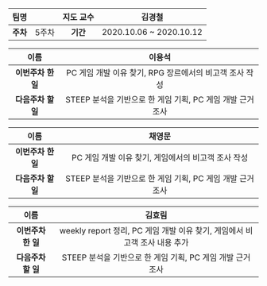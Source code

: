 |   팀명   |       | 지도 교수 |         김경철          |
| :------: | :---: | :-------: | :---------------------: |
| **주차** | 5주차 | **기간**  | 2020.10.06 ~ 2020.10.12 |

|        이름        |                           이용석                           |
| :----------------: | :--------------------------------------------------------: |
| **이번주차 한 일** |  PC 게임 개발 이유 찾기, RPG 장르에서의 비고객 조사 작성   |
| **다음주차 할 일** | STEEP 분석을 기반으로 한 게임 기획, PC 게임 개발 근거 조사 |

|        이름        |                           채영문                           |
| :----------------: | :--------------------------------------------------------: |
| **이번주차 한 일** |    PC 게임 개발 이유 찾기, 게임에서의 비고객 조사 작성     |
| **다음주차 할 일** | STEEP 분석을 기반으로 한 게임 기획, PC 게임 개발 근거 조사 |

|        이름        |                            김효림                            |
| :----------------: | :----------------------------------------------------------: |
| **이번주차 한 일** | weekly report 정리, PC 게임 개발 이유 찾기, 게임에서 비고객 조사 내용 추가 |
| **다음주차 할 일** |  STEEP 분석을 기반으로 한 게임 기획, PC 게임 개발 근거 조사  |